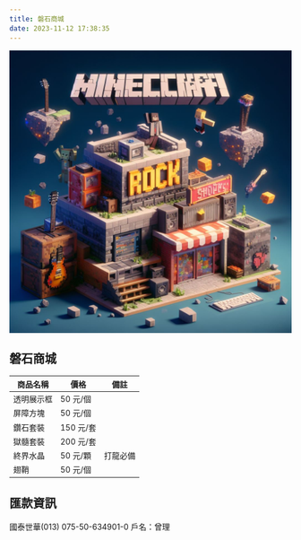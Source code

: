 ```yaml
---
title: 磐石商城
date: 2023-11-12 17:38:35
---
```


<p align="center">
<img src="https://raw.githubusercontent.com/rock-mc/rock-mc.github.io/publish/images/store.jpeg" alt="drawing" style="vertical-align:middle" width="600"/>
</p>

## 磐石商城

| 商品名稱  | 價格      | 備註   |
|-------|---------|------|  
| 透明展示框 | 50 元/個  |      |
| 屏障方塊  | 50 元/個  |      |
| 鑽石套裝  | 150 元/套 |      |
| 獄髓套裝  | 200 元/套 |      |
| 終界水晶  | 50 元/顆  | 打龍必備 |
| 翅鞘    | 50 元/個  |  |

## 匯款資訊

國泰世華(013) 075-50-634901-0
戶名：曾理